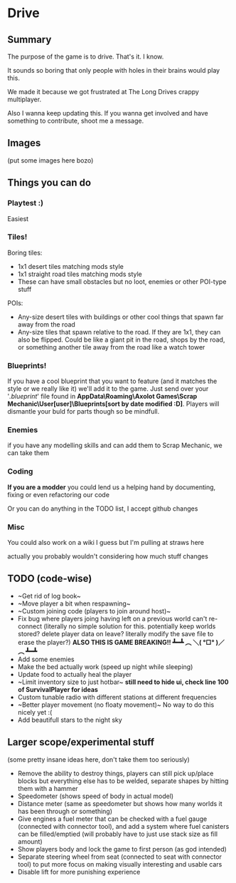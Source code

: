 # Drive
## Summary
The purpose of the game is to drive.
That's it. I know.

It sounds so boring that only people with holes in their brains would play this.

We made it because we got frustrated at The Long Drives crappy multiplayer.

Also I wanna keep updating this. If you wanna get involved and have something to contribute, shoot me a message.

## Images
(put some images here bozo)

## Things you can do
### Playtest :)
Easiest

### Tiles!
Boring tiles:
- 1x1 desert tiles matching mods style
- 1x1 straight road tiles matching mods style
- These can have small obstacles but no loot, enemies or other POI-type stuff

POIs:
- Any-size desert tiles with buildings or other cool things that spawn far away from the road
- Any-size tiles that spawn relative to the road. If they are 1x1, they can also be flipped. Could be like a giant pit in the road, shops by the road, or something another tile away from the road like a watch tower

### Blueprints!
If you have a cool blueprint that you want to feature (and it matches the style or we really like it) we'll add it to the game. Just send over your '_.blueprint_' file found in **AppData\Roaming\Axolot Games\Scrap Mechanic\User\[user]\Blueprints\[sort by date modified :D]**. Players will dismantle your buld for parts though so be mindfull.

### Enemies
if you have any modelling skills and can add them to Scrap Mechanic, we can take them

### Coding
**If you are a modder** you could lend us a helping hand by documenting, fixing or even refactoring our code

Or you can do anything in the TODO list, I accept github changes

### Misc
You could also work on a wiki I guess but I'm pulling at straws here

actually you probably wouldn't considering how much stuff changes

## TODO (code-wise)
- ~Get rid of log book~
- ~Move player a bit when respawning~
- ~Custom joining code (players to join around host)~
- Fix bug where players joing having left on a previous world can't re-connect (literally no simple solution for this. potentially keep worlds stored? delete player data on leave? literally modify the save file to erase the player?) **ALSO THIS IS GAME BREAKING!! ┻━┻ ︵ ＼( °□° )／ ︵ ┻━┻**
- Add some enemies
- Make the bed actually work (speed up night while sleeping)
- Update food to actually heal the player
- ~Limit inventory size to just hotbar~ **still need to hide ui, check line 100 of SurvivalPlayer for ideas**
- Custom tunable radio with different stations at different frequencies
- ~Better player movement (no floaty movement)~ No way to do this nicely yet :(
- Add beautifull stars to the night sky

## Larger scope/experimental stuff
(some pretty insane ideas here, don't take them too seriously)
- Remove the ability to destroy things, players can still pick up/place blocks but everything else has to be welded, separate shapes by hitting them with a hammer
- Speedometer (shows speed of body in actual model)
- Distance meter (same as speedometer but shows how many worlds it has been through or something)
- Give engines a fuel meter that can be checked with a fuel gauge (connected with connector tool), and add a system where fuel canisters can be filled/emptied (will probably have to just use stack size as fill amount)
- Show players body and lock the game to first person (as god intended)
- Separate steering wheel from seat (connected to seat with connector tool) to put more focus on making visually interesting and usable cars
- Disable lift for more punishing experience
